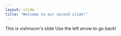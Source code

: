```yaml
---
layout: slide
title: "Welcome to our second slide!"
---
```

This is vishnucm's slide
Use the left arrow to go back!